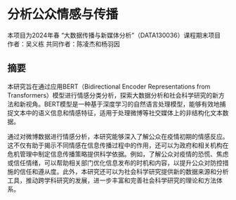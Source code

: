 # 分析公众情感与传播
本项目为2024年春 “大数据传播与新媒体分析”（DATA130036）课程期末项目  
作者：吴义栋
共同作者：陈凌杰和杨羽因

## 摘要
本研究旨在通过应用BERT（Bidirectional Encoder Representations from Transformers）模型进行情感分类分析，探索大数据分析和社会科学研究的新方法和新视角。BERT模型是一种基于深度学习的自然语言处理模型，能够有效地捕捉文本中的语义信息和情感特征，适用于处理微博等社交媒体上的非结构化文本数据。

通过对微博数据进行情感分析，本研究能够深入了解公众在疫情初期的情感反应。这不仅有助于揭示不同情感在信息传播过程中的作用，还可以为政府和相关机构在危机管理中制定信息传播策略提供科学依据。例如，了解公众对疫情的恐慌、焦虑或信任情绪，可以帮助相关部门优化信息发布的时机和内容，以提升公众对防控措施的信任和遵从度。此外，本研究还可以为社会科学研究提供新的数据来源和分析工具，推动跨学科研究的发展，进一步丰富和完善社会科学研究的理论和方法体系。
